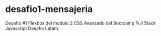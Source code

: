 # desafio1-mensajeria
Desafío #1 Flexbox del modulo 2 CSS Avanzado del Bootcamp Full Stack Javascript Desafío Latam.
